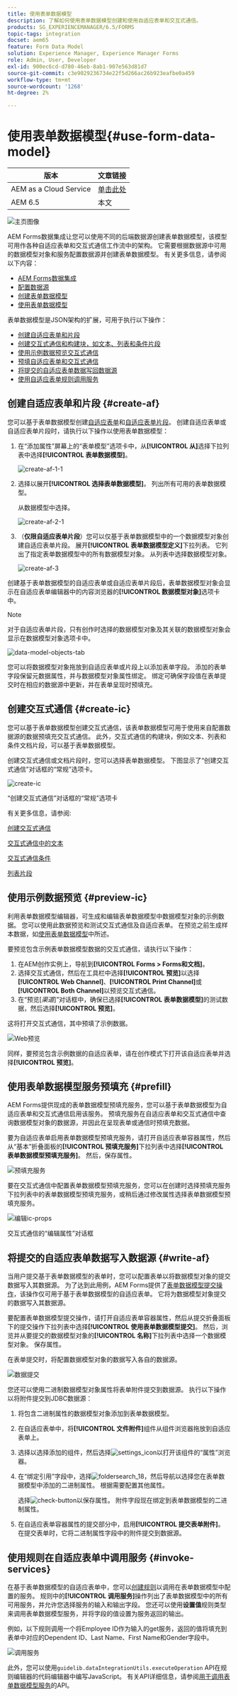 ```yaml
---
title: 使用表单数据模型
description: 了解如何使用表单数据模型创建和使用自适应表单和交互式通信。
products: SG_EXPERIENCEMANAGER/6.5/FORMS
topic-tags: integration
docset: aem65
feature: Form Data Model
solution: Experience Manager, Experience Manager Forms
role: Admin, User, Developer
exl-id: 900ec6cd-d780-46eb-8ab1-907e563d81d7
source-git-commit: c3e9029236734e22f5d266ac26b923eafbe0a459
workflow-type: tm+mt
source-wordcount: '1268'
ht-degree: 2%

---
```


# 使用表单数据模型{#use-form-data-model}

| 版本 | 文章链接 |
| -------- | ---------------------------- |
| AEM as a Cloud Service | [单击此处](https://experienceleague.adobe.com/docs/experience-manager-cloud-service/content/forms/integrate/use-form-data-model/using-form-data-model.html?lang=zh-Hans) |
| AEM 6.5 | 本文 |


![主页图像](do-not-localize/data-integration.png)

AEM Forms数据集成让您可以使用不同的后端数据源创建表单数据模型，该模型可用作各种自适应表单和交互式通信工作流中的架构。 它需要根据数据源中可用的数据模型对象和服务配置数据源并创建表单数据模型。 有关更多信息，请参阅以下内容：

* [AEM Forms数据集成](../../forms/using/data-integration.md)
* [配置数据源](../../forms/using/configure-data-sources.md)
* [创建表单数据模型](../../forms/using/create-form-data-models.md)
* [使用表单数据模型](../../forms/using/work-with-form-data-model.md)

表单数据模型是JSON架构的扩展，可用于执行以下操作：

* [创建自适应表单和片段](#create-af)
* [创建交互式通信和构建块，如文本、列表和条件片段](#create-ic)
* [使用示例数据预览交互式通信](#preview-ic)
* [预填自适应表单和交互式通信](#prefill)
* [将提交的自适应表单数据写回数据源](#write-af)
* [使用自适应表单规则调用服务](#invoke-services)

## 创建自适应表单和片段 {#create-af}

您可以基于表单数据模型创建[自适应表单](../../forms/using/creating-adaptive-form.md)和[自适应表单片段](../../forms/using/adaptive-form-fragments.md)。 创建自适应表单或自适应表单片段时，请执行以下操作以使用表单数据模型：

1. 在“添加属性”屏幕上的“表单模型”选项卡中，从&#x200B;**[!UICONTROL 从]**&#x200B;选择下拉列表中选择&#x200B;**[!UICONTROL 表单数据模型]**。

   ![create-af-1-1](assets/create-af-1-1.png)

1. 选择以展开&#x200B;**[!UICONTROL 选择表单数据模型]**。 列出所有可用的表单数据模型。

   从数据模型中选择。

   ![create-af-2-1](assets/create-af-2-1.png)

1. （**仅限自适应表单片段**）您可以仅基于表单数据模型中的一个数据模型对象创建自适应表单片段。 展开&#x200B;**[!UICONTROL 表单数据模型定义]**&#x200B;下拉列表。 它列出了指定表单数据模型中的所有数据模型对象。 从列表中选择数据模型对象。

   ![create-af-3](assets/create-af-3.png)

创建基于表单数据模型的自适应表单或自适应表单片段后，表单数据模型对象会显示在自适应表单编辑器中的内容浏览器的&#x200B;**[!UICONTROL 数据模型对象]**&#x200B;选项卡中。

>[!NOTE]
>
>对于自适应表单片段，只有创作时选择的数据模型对象及其关联的数据模型对象会显示在数据模型对象选项卡中。

![data-model-objects-tab](assets/data-model-objects-tab.png)

您可以将数据模型对象拖放到自适应表单或片段上以添加表单字段。 添加的表单字段保留元数据属性，并与数据模型对象属性绑定。 绑定可确保字段值在表单提交时在相应的数据源中更新，并在表单呈现时预填充。

## 创建交互式通信 {#create-ic}

您可以基于表单数据模型创建交互式通信，该表单数据模型可用于使用来自配置数据源的数据预填充交互式通信。 此外，交互式通信的构建块，例如文本、列表和条件文档片段，可以基于表单数据模型。

创建交互式通信或文档片段时，您可以选择表单数据模型。 下图显示了“创建交互式通信”对话框的“常规”选项卡。

![create-ic](assets/create-ic.png)

“创建交互式通信”对话框的“常规”选项卡

有关更多信息，请参阅:

[创建交互式通信](../../forms/using/create-interactive-communication.md)

[交互式通信中的文本](/help/forms/using/texts-interactive-communications.md)

[交互式通信条件](/help/forms/using/conditions-interactive-communications.md)

[列表片段](/help/forms/using/lists.md)

## 使用示例数据预览 {#preview-ic}

利用表单数据模型编辑器，可生成和编辑表单数据模型中数据模型对象的示例数据。 您可以使用此数据预览和测试交互式通信及自适应表单。 在预览之前生成样本数据，如[使用表单数据模型](../../forms/using/work-with-form-data-model.md#sample)中所述。

要预览包含示例表单数据模型数据的交互式通信，请执行以下操作：

1. 在AEM创作实例上，导航到&#x200B;**[!UICONTROL Forms > Forms和文档]**。
1. 选择交互式通信，然后在工具栏中选择&#x200B;**[!UICONTROL 预览]**&#x200B;以选择&#x200B;**[!UICONTROL Web Channel]**、**[!UICONTROL Print Channel]**&#x200B;或&#x200B;**[!UICONTROL Both Channel]**&#x200B;以预览交互式通信。
1. 在“预览&#x200B;[*渠道*]”对话框中，确保已选择&#x200B;**[!UICONTROL 表单数据模型]**&#x200B;的测试数据，然后选择&#x200B;**[!UICONTROL 预览]**。

这将打开交互式通信，其中预填了示例数据。

![Web预览](assets/web-preview.png)

同样，要预览包含示例数据的自适应表单，请在创作模式下打开该自适应表单并选择&#x200B;**[!UICONTROL 预览]**。

## 使用表单数据模型服务预填充 {#prefill}

AEM Forms提供现成的表单数据模型预填充服务，您可以基于表单数据模型为自适应表单和交互式通信启用该服务。 预填充服务在自适应表单和交互式通信中查询数据模型对象的数据源，并因此在呈现表单或通信时预填充数据。

要为自适应表单启用表单数据模型预填充服务，请打开自适应表单容器属性，然后从“基本”折叠面板的&#x200B;**[!UICONTROL 预填充服务]**&#x200B;下拉列表中选择&#x200B;**[!UICONTROL 表单数据模型预填充服务]**。 然后，保存属性。

![预填充服务](assets/prefill-service.png)

要在交互式通信中配置表单数据模型预填充服务，您可以在创建时选择预填充服务下拉列表中的表单数据模型预填充服务，或稍后通过修改属性选择表单数据模型预填充服务。

![编辑ic-props](assets/edit-ic-props.png)

交互式通信的“编辑属性”对话框

## 将提交的自适应表单数据写入数据源 {#write-af}

当用户提交基于表单数据模型的表单时，您可以配置表单以将数据模型对象的提交数据写入其数据源。 为了达到此用例，AEM Forms提供了[表单数据模型提交操作](../../forms/using/configuring-submit-actions.md)，该操作仅可用于基于表单数据模型的自适应表单。 它将为数据模型对象提交的数据写入其数据源。

要配置表单数据模型提交操作，请打开自适应表单容器属性，然后从提交折叠面板下的提交操作下拉列表中选择&#x200B;**[!UICONTROL 使用表单数据模型提交]**。 然后，浏览并从要提交的数据模型对象的&#x200B;**[!UICONTROL 名称]**&#x200B;下拉列表中选择一个数据模型对象。 保存属性。

在表单提交时，将配置数据模型对象的数据写入各自的数据源。

![数据提交](assets/data-submission.png)

您还可以使用二进制数据模型对象属性将表单附件提交到数据源。 执行以下操作以将附件提交到JDBC数据源：

1. 将包含二进制属性的数据模型对象添加到表单数据模型。
1. 在自适应表单中，将&#x200B;**[!UICONTROL 文件附件]**&#x200B;组件从组件浏览器拖放到自适应表单上。
1. 选择以选择添加的组件，然后选择![settings_icon](assets/settings_icon.png)以打开该组件的“属性”浏览器。
1. 在“绑定引用”字段中，选择![foldersearch_18](assets/foldersearch_18.png)，然后导航以选择您在表单数据模型中添加的二进制属性。 根据需要配置其他属性。

   选择![check-button](assets/check-button.png)以保存属性。 附件字段现在绑定到表单数据模型的二进制属性。

1. 在自适应表单容器属性的提交部分中，启用&#x200B;**[!UICONTROL 提交表单附件]**。 在提交表单时，它将二进制属性字段中的附件提交到数据源。

## 使用规则在自适应表单中调用服务 {#invoke-services}

在基于表单数据模型的自适应表单中，您可以[创建规则](../../forms/using/rule-editor.md)以调用在表单数据模型中配置的服务。 规则中的&#x200B;**[!UICONTROL 调用服务]**&#x200B;操作列出了表单数据模型中的所有可用服务，并允许您选择服务的输入和输出字段。 您还可以使用&#x200B;**设置值**&#x200B;规则类型来调用表单数据模型服务，并将字段的值设置为服务返回的输出。

例如，以下规则调用一个将Employee ID作为输入的get服务，返回的值将填充到表单中对应的Dependent ID、Last Name、First Name和Gender字段中。

![调用服务](assets/invoke-service.png)

此外，您可以使用`guidelib.dataIntegrationUtils.executeOperation` API在规则编辑器的代码编辑器中编写JavaScript。 有关API详细信息，请参阅[用于调用表单数据模型服务](/help/forms/using/invoke-form-data-model-services.md)的API。
